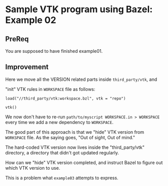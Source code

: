 # Sample VTK program using Bazel: Example 02

## PreReq

You are supposed to have finished example01.

## Improvement

Here we move all the VERSION related parts inside `third_party/vtk`, and

"init" VTK rules in `WORKSPACE` file as follows:

```
load("//third_party/vtk:workspace.bzl", vtk = "repo")

vtk()
```

We now don't have to re-run `path/to/myscript WORKSPACE.in > WORKSPACE` every
time we add a new dependency to `WORKSPACE`.

The good part of this approach is that we "hide" VTK version from `WORKSPACE`
file. As the saying goes, "Out of sight, Out of mind."

The hard-coded VTK version now lives inside the "third_party/vtk" directory,
a directory that didn't got updated regularly.

How can we "hide" VTK version completed, and instruct Bazel to figure out
which VTK version to use.

This is a problem what `example03` attempts to express.




